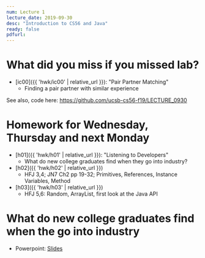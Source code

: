 ```yaml
---
num: Lecture 1
lecture_date: 2019-09-30
desc: "Introduction to CS56 and Java"
ready: false
pdfurl:
---
```


# What did you miss if you missed lab?

* [ic00]({{ 'hwk/ic00' | relative_url }}): "Pair Partner Matching"
   * Finding a pair partner with similar experience

See also, code here:  https://github.com/ucsb-cs56-f19/LECTURE_0930

# Homework for Wednesday, Thursday and next Monday

* [h01]({{ 'hwk/h01' | relative_url }}): "Listening to Developers"
   * What do new college graduates find when they go into industry?
* [h02]({{ 'hwk/h02' | relative_url }})
   * HFJ 3,4; JN7 Ch2 pp 19-32; Primitives, References, Instance Variables, Method
* [h03]({{ 'hwk/h03' | relative_url }})
   * HFJ 5,6: Random, ArrayList, first look at the Java API
   
# What do new college graduates find when the go into industry

* Powerpoint: [Slides](https://docs.google.com/presentation/d/e/2PACX-1vQLnl6NhgID0xXuLPo8HbjAsXom1m77CmewfTY7Zvs0yz0BE2N2osa1T1lYaEM1bfd1utBXJYNhgKEh/pub?start=true&loop=false&delayms=180000)
